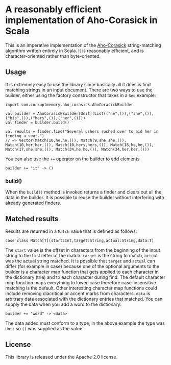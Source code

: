 # A reasonably efficient implementation of Aho-Corasick in Scala

This is an imperative implementation of the [Aho-Corasick](http://en.wikipedia.org/wiki/Aho%E2%80%93Corasick_string_matching_algorithm) string-matching
algorithm written entirely in Scala.  It is reasonably efficient, and is character-oriented rather
than byte-oriented.

## Usage

It is extremely easy to use the library since basically all it does is find matching strings in an
input document.  There are two ways to use the builder, either using the factory constructor that
takes in a `Seq` example:

    import com.corruptmemory.aho_corasick.AhoCorasickBuilder

    val builder = AhoCorasickBuilder[Unit](List(("he",()),("she",()),("his",()),("hers",()),("her",())))
    val finder = builder.build()

    val results = finder.find("Several ushers rushed over to aid her in finding a seat.")
    // => Vector(Match(10,he,he,()), Match(9,she,she,()), Match(10,her,her,()), Match(10,hers,hers,()), Match(18,he,he,()), Match(17,she,she,()), Match(34,he,he,()), Match(34,her,her,()))

You can also use the `+=` operator on the builder to add elements

    builder += "it" -> ()

### build()

When the `build()` method is invoked returns a finder and clears out all the data in the builder.
It is possible to reuse the builder without interfering with already generated finders.

## Matched results

Results are returned in a `Match` value that is defined as follows:

    case class Match[T](start:Int,target:String,actual:String,data:T)

The `start` value is the offset in characters from the beginning of the input string to the first
letter of the match.  `target` is the string to match, `actual` was the actual string matched.  It
is possible that `target` and `actual` can differ (for example in case) because one of the optional
arguments to the builder is a character map function that gets applied to each character in the
dictionary (trie) and to each character during find.  The default character map function maps
everything to lower-case therefore case-insensitive matching is the default.  Other interesting
character map functions could include removing diacritical or accent marks from characters. `data`
is arbitrary data associated with the dictionary entries that matched.  You can supply the data when
you add a word to the dictionary:

    builder += "word" -> <data>

The data added must conform to a type, in the above example the type was `Unit` so `()` was supplied
as the value.

## License

This library is released under the Apache 2.0 license.